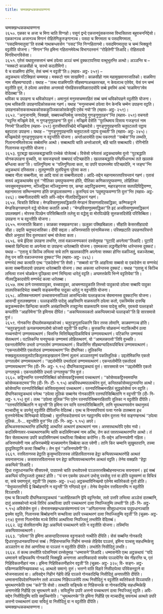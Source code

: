 ```yaml
---
title: चम्मक्खन्धककथावण्णना

---
```

चम्मक्खन्धककथावण्णना  
२६५०. एळका च अजा च मिगा चाति विग्गहो। पसूनं द्वन्दे एकत्तनपुंसकत्तस्स विभासितत्ता बहुवचननिद्देसो। एळकानञ्‍च अजानञ्‍च मिगानं रोहितेणिकुरुङ्गानञ्‍च। पसदा च मिगमाता च पसदमिगमाता, ‘‘पसदमिगमातुया’’ति वत्तब्बे गाथाबन्धवसेन ‘‘पसद’’न्ति निग्गहितागमो। पसदमिगमातुया च चम्मं भिक्खुनो वट्टतीति योजना। ‘‘मिगान’’न्ति इमिना गहितानमेवेत्थ विभागदस्सनं ‘‘रोहितेणी’’तिआदि। रोहितादयो मिगविभागविसेसा।  
२६५१. एतेसं यथावुत्तसत्तानं चम्मं ठपेत्वा अञ्‍ञं चम्मं दुक्‍कटापत्तिया वत्थुभूतन्ति अत्थो। अञ्‍ञन्ति च –  
‘‘मक्‍कटो काळसीहो च, सरभो कदलीमिगो।  
ये च वाळमिगा होन्ति, तेसं चम्मं न वट्टती’’ति॥ (महाव॰ अट्ठ॰ २५९) –  
अट्ठकथाय पटिक्खित्तं चम्ममाह। मक्‍कटो नाम साखमिगो। काळसीहो नाम महामुखवानरजातिको। वाळमिगा नाम सीहब्यग्घादयो। यथाह – ‘‘तत्थ वाळमिगाति सीहब्यग्घअच्छतरच्छा, न केवलञ्‍च एतेयेव, येसं पन चम्मं वट्टतीति वुत्तं, ते ठपेत्वा अवसेसा अन्तमसो गोमहिंसस्समिळारादयोपि सब्बे इमस्मिं अत्थे ‘वाळमिगा’त्वेव वेदितब्बा’’ति।  
थविका च उपाहना च थविकोपाहनं। अमानुसं मनुस्सचम्मरहितं सब्बं चम्मं थविकोपाहने वट्टतीति योजना। एत्थ थविकाति उपाहनादिकोसकस्स गहणं। यथाह ‘‘मनुस्सचम्मं ठपेत्वा येन केनचि चम्मेन उपाहना वट्टति। उपाहनाकोसकसत्थककोसककुञ्‍जिकाकोसकेसुपि एसेव नयो’’ति (महाव॰ अट्ठ॰ २५९)।  
२६५२. ‘‘अनुजानामि, भिक्खवे, सब्बपच्‍चन्तिमेसु जनपदेसु गुणङ्गुणूपाहन’’न्ति (महाव॰ २५९) वचनतो ‘‘वट्टन्ति मज्झिमे देसे, न गुणङ्गुणूपाहना’’ति वुत्तं। मज्झिमे देसेति ‘‘पुरत्थिमाय दिसाय गजङ्गलं नाम निगमो’’तिआदिना (महाव॰ २५९) वुत्तसीमापरिच्छेदे मज्झिमदेसे। गुणङ्गुणूपाहनाति चतुपटलतो पट्ठाय बहुपटला उपाहना। यथाह – ‘‘गुणङ्गुणूपाहनाति चतुपटलतो पट्ठाय वुच्‍चती’’ति (महाव॰ अट्ठ॰ २४५)। मज्झिमदेसे गुणङ्गुणूपाहना न वट्टन्तीति योजना। अन्तोआरामेति एत्थ पकरणतो ‘‘सब्बेस’’न्ति लब्भति, गिलानानमितरेसञ्‍च सब्बेसन्ति अत्थो। सब्बत्थापि चाति अन्तोआरामे, बहि चाति सब्बत्थापि। रोगिनोति गिलानस्स वट्टन्तीति योजना।  
२६५३. पुटबद्धा खल्‍लकबद्धाचाति पच्‍चेकं योजेतब्बं। विसेसो पनेतासं अट्ठकथायमेव वुत्तो ‘‘पुटबद्धाति योनकउपाहना वुच्‍चति, या यावजङ्घतो सब्बपादं पटिच्छादेति। खल्‍लकबद्धाति पण्हिपिधानत्थं तले खल्‍लकं बन्धित्वा कता’’ति। पालिगुण्ठिमा च ‘‘पलिगुण्ठित्वा कता, या उपरि पादमत्तमेव पटिच्छादेति, न जङ्घ’’न्ति अट्ठकथायं दस्सिताव। तूलपुण्णाति तूलपिचुना पूरेत्वा कता।  
सब्बाव नीला सब्बनीला, सा आदि यासं ता सब्बनीलादयो। आदि-सद्देन महानामरत्तपरियन्तानं गहणं। एतासं सरूपं अट्ठकथायमेव वुत्तं ‘‘नीलिका उमापुप्फवण्णा होति, पीतिका कणिकारपुप्फवण्णा, लोहितिका जयसुमनपुप्फवण्णा, मञ्‍जिट्ठिका मञ्‍जिट्ठवण्णा एव, कण्हा अद्दारिट्ठकवण्णा, महारङ्गरत्ता सतपदिपिट्ठिवण्णा, महानामरत्ता सम्भिन्‍नवण्णा होति पण्डुपलासवण्णा। कुरुन्दियं पन ‘पदुमपुप्फवण्णा’ति वुत्त’’न्ति (महाव॰ अट्ठ॰ २४६)। सब्बनीलादयोपि चाति अपि-सद्देन नीलादिवद्धिकानं गहणं।  
२६५४. चित्राति विचित्रा। मेण्डविसाणूपमवद्धिकाति मेण्डानं विसाणसदिसवद्धिका, कण्णिकट्ठाने मेण्डसिङ्गसण्ठाने वद्धे योजेत्वा कताति अत्थो। ‘‘मेण्डविसाणूपमवद्धिका’’ति इदं अजविसाणूपमवद्धिकानं उपलक्खणं। मोरस्स पिञ्छेन परिसिब्बिताति तलेसु वा वद्धेसु वा मोरपिञ्छेहि सुत्तकसदिसेहि परिसिब्बिता। उपाहना न च वट्टन्तीति योजना।  
२६५५. मज्‍जाराति बिळारा। काळका रुक्खकण्टका। ऊलूका पक्खिबिळाला। सीहाति केसरसीहादयो सीहा। उद्दाति चतुप्पदजातिका। दीपी सद्दला। अजिनस्साति एवंनामिकस्स। परिक्खटाति उपाहनपरियन्ते चीवरे अनुवातं विय वुत्तप्पकारं चम्मं योजेत्वा कता।  
२६५६. सचे ईदिसा उपाहना लभन्ति, तासं वळञ्‍जनप्पकारं दस्सेतुमाह ‘‘पुटादिं अपनेत्वा’’तिआदि। पुटादिं सब्बसो छिन्दित्वा वा अपनेत्वा वा उपाहना धारेतब्बाति योजना। एवमकत्वा लद्धनीहारेनेव धारेन्तस्स दुक्‍कटं। यथाह – ‘‘एतासु यं किञ्‍चि लभित्वा सचे तानि खल्‍लकादीनि अपनेत्वा सक्‍का होन्ति वळञ्‍जितुं, वळञ्‍जेतब्बा, तेसु पन सति वळञ्‍जन्तस्स दुक्‍कट’’न्ति (महाव॰ अट्ठ॰ २४६)।  
वण्णभेदं तथा कत्वाति एत्थ ‘‘एकदेसेना’’ति सेसो। ‘‘सब्बसो वा’’ति आहरित्वा सब्बसो वा एकदेसेन वा वण्णभेदं कत्वा सब्बनीलादयो उपाहना धारेतब्बाति योजना। तथा अकत्वा धारेन्तस्स दुक्‍कटं। यथाह ‘‘एतासु यं किञ्‍चि लभित्वा रजनं चोळकेन पुञ्छित्वा वण्णं भिन्दित्वा धारेतुं वट्टति। अप्पमत्तकेपि भिन्‍ने वट्टतियेवा’’ति। नीलवद्धिकादयोपि वण्णभेदं कत्वा धारेतब्बा।  
२६५७. तत्थ ठाने पस्सावपादुका, वच्‍चपादुका, आचमनपादुकाति तिस्सो पादुकायो ठपेत्वा सब्बापि पादुका तालपत्तिकादिभेदा सब्बापि सङ्कमनीया पादुका धारेतुं न वट्टन्तीति योजना।  
२६५८. अतिक्‍कन्तपमाणं उच्‍चासयनसञ्‍ञितं आसन्दिञ्‍चेव पल्‍लङ्कञ्‍च सेवमानस्स दुक्‍कटन्ति योजना। आसन्दी वुत्तलक्खणाव। पल्‍लङ्कोति पादेसु आहरिमानि वाळरूपानि ठपेत्वा कतो, एकस्मिंयेव दारुम्हि कट्ठकम्मवसेन छिन्दित्वा कतानि असंहारिमानि तत्रट्ठानेव वाळरूपानि यस्स पादेसु सन्ति, एवरूपो पल्‍लङ्को कप्पतीति ‘‘आहरिमेना’’ति इमिनाव दीपितं। ‘‘अकप्पियरूपकतो अकप्पियमञ्‍चो पल्‍लङ्को’’ति हि सारसमासे वुत्तं।  
२६५९. गोनकन्ति दीघलोमकमहाकोजवं। चतुरङ्गुलाधिकानि किर तस्स लोमानि, काळवण्णञ्‍च होति। ‘‘चतुरङ्गुलतो ऊनकप्पमाणलोमो कोजवो वट्टती’’ति वदन्ति। कुत्तकन्ति सोळसन्‍नं नाटकित्थीनं ठत्वा नच्‍चनयोग्गं उण्णामयत्थरणं। चित्तन्ति भित्तिच्छिद्दादिकविचित्रं उण्णामयत्थरणं। पटिकन्ति उण्णामयं सेतत्थरणं। पटलिकन्ति घनपुप्फकं उण्णामयं लोहितत्थरणं, यो ‘‘आमलकपत्तो’’तिपि वुच्‍चति।  
एकन्तलोमिन्ति उभतो उग्गतलोमं उण्णामयत्थरणं। विकतिन्ति सीहब्यग्घादिरूपविचित्रं उण्णामयत्थरणं। ‘‘एकन्तलोमीति एकतोदसं उण्णामयत्थरण’’न्ति दीघनिका। तूलिकन्ति रुक्खतूललतातूलपोटकितूलसङ्खातानं तिण्णं तूलानं अञ्‍ञतरपुण्णं पकतितूलिकं। उद्दलोमिकन्ति एकतो उग्गतलोमं उण्णामयत्थरणं। ‘‘उद्दलोमीति उभतोदसं उण्णामयत्थरणं। एकन्तलोमीति एकतोदसं उण्णामयत्थरण’’न्ति (दी॰ नि॰ अट्ठ॰ १.१५) दीघनिकायट्ठकथायं वुत्तं। सारसमासे पन ‘‘उद्दलोमीति एकतो उग्गतपुप्फं। एकन्तलोमीति उभतो उग्गतपुप्फ’’न्ति वुत्तं।  
२६६०. कट्टिस्सन्ति रतनपरिसिब्बितं कोसेय्यकट्टिस्समयं पच्‍चत्थरणं। ‘‘कोसेय्यकट्टिस्समयन्ति कोसेय्यकसटमय’’न्ति (दी॰ नि॰ टी॰ १.१५) आचरियधम्मपालत्थेरेन वुत्तं, कन्तितकोसेय्यपुटमयन्ति अत्थो। कोसेय्यन्ति रतनपरिसिब्बितं कोसियसुत्तमयं पच्‍चत्थरणं। रतनपरिसिब्बनरहितं सुद्धकोसेय्यं पन वट्टति।  
दीघनिकायट्ठकथायं पनेत्थ ‘‘ठपेत्वा तूलिकं सब्बानेव गोनकादीनि रतनपरिसिब्बितानि न वट्टन्ती’’ति (दी॰ नि॰ अट्ठ॰ १.१५) वुत्तं। तत्थ ‘‘ठपेत्वा तूलिक’’न्ति एतेन रतनपरिसिब्बनरहितापि तूलिका न वट्टतीति दीपेति। ‘‘रतनपरिसिब्बितानि न वट्टन्ती’’ति इमिना पन यानि रतनपरिसिब्बितानि, तानि भूमत्थरणवसेन यथानुरूपं मञ्‍चादीसु च उपनेतुं वट्टतीति दीपितन्ति वेदितब्बं। एत्थ च विनयपरियायं पत्वा गरुके ठातब्बत्ता इध वुत्तनयेनेवेत्थ विनिच्छयो वेदितब्बो। सुत्तन्तिकदेसनायं पन गहट्ठानम्पि वसेन वुत्तत्ता नेसं सङ्गण्हनत्थं ‘‘ठपेत्वा तूलिकं…पे॰… वट्टन्तीति वुत्त’’न्ति (दी॰ नि॰ अट्ठ॰ १.१५) अपरे।  
हत्थिअस्सरथत्थरन्ति हत्थिपिट्ठे अत्थरितं अत्थरणं हत्थत्थरणं नाम। अस्सरथत्थरेपि एसेव नयो। कदलिमिगपवर-पच्‍चत्थरणकम्पि चाति कदलिमिगचम्मं नाम अत्थि, तेन कतं पवरपच्‍चत्थरणन्ति अत्थो। तं किर सेतवत्थस्स उपरि कदलिमिगचम्मं पत्थरित्वा सिब्बेत्वा करोन्ति। पि-सद्देन अजिनप्पवेणी गहिता। अजिनप्पवेणी नाम अजिनचम्मेहि मञ्‍चपमाणेन सिब्बेत्वा कता पवेणी। तानि किर चम्मानि सुखुमतरानि, तस्मा दुपट्टतिपट्टानि कत्वा सिब्बन्ति। तेन वुत्तं ‘‘अजिनप्पवेणी’’ति।  
२६६१. रत्तवितानस्स हेट्ठाति कुसुम्भादिरत्तस्स लोहितवितानस्स हेट्ठा कप्पियपच्‍चत्थरणेहि अत्थतं सयनासनञ्‍च। कसावरत्तवितानस्स पन हेट्ठा कप्पियपच्‍चत्थरणेन अत्थतं वट्टति। तेनेव वक्खति ‘‘हेट्ठा अकप्पिये’’तिआदि।  
द्विधा रत्तूपधानकन्ति सीसपस्से, पादपस्से चाति उभतोपस्से पञ्‍ञत्तरत्तबिब्बोहनवन्तञ्‍च सयनासनं। इदं सब्बं अकप्पियं परिभुञ्‍जतो दुक्‍कटं होति। ‘‘यं पन एकमेव उपधानं उभोसु पस्सेसु रत्तं वा होति पदुमवण्णं वा विचित्रं वा, सचे पमाणयुत्तं, वट्टती’’ति (महाव॰ अट्ठ॰ २५४) अट्ठकथाविनिच्छयो एतेनेव ब्यतिरेकतो वुत्तो होति। ‘‘येभुय्यरत्तानिपि द्वे बिब्बोहनानि न वट्टन्ती’’ति गण्ठिपदे वुत्तं। तेनेव येभुय्येन रत्तवितानम्पि न वट्टतीति विञ्‍ञायति।  
एत्थ च किञ्‍चापि दीघनिकायट्ठकथायं ‘‘अलोहितकानि द्वेपि वट्टन्तियेव, ततो उत्तरि लभित्वा अञ्‍ञेसं दातब्बानि, दातुं असक्‍कोन्तो मञ्‍चे तिरियं अत्थरित्वा उपरि पच्‍चत्थरणं दत्वा निपज्‍जितुम्पि लभती’’ति (दी॰ नि॰ अट्ठ॰ १.१५) अविसेसेन वुत्तं। सेनासनक्खन्धकसंवण्णनायं पन ‘‘अगिलानस्स सीसूपधानञ्‍च पादूपधानञ्‍चाति द्वयमेव वट्टति, गिलानस्स बिब्बोहनानि सन्थरित्वा उपरि पच्‍चत्थरणं दत्वा निपज्‍जितुम्पि वट्टती’’ति (चूळव॰ अट्ठ॰ २९७) वुत्तत्ता गिलानोयेव मञ्‍चे तिरियं अत्थरित्वा निपज्‍जितुं लभतीति वेदितब्बं।  
२६६२. उद्धं सेतवितानम्पि हेट्ठा अकप्पिये पच्‍चत्थरणे सति न वट्टतीति योजना। तस्मिन्ति अकप्पियपच्‍चत्थरणे।  
२६६३. ‘‘ठपेत्वा’’ति इमिना आसन्दादित्तयस्स वट्टनाकारो नत्थीति दीपेति। सेसं सब्बन्ति गोनकादि द्विधारत्तूपधानकपरियन्तं सब्बं। गिहिसन्तकन्ति गिहीनं सन्तकं तेहियेव पञ्‍ञत्तं, इमिना पञ्‍चसु सहधम्मिकेसु अञ्‍ञतरेन वा तेसं आणत्तिया वा पञ्‍ञत्तं न वट्टतीति दीपेति। लभतेति निसीदितुं लभति।  
२६६४. तं कत्थ लभतीति पदेसनियमं दस्सेतुमाह ‘‘धम्मासने’’तिआदि। धम्मासनेति एत्थ अट्ठकथायं ‘‘यदि धम्मासने सङ्घिकम्पि गोनकादिं भिक्खूहि अनाणत्ता आरामिकादयो सयमेव पञ्‍ञापेन्ति चेव नीहरन्ति च, एतं गिहिविकतनीहारं नाम। इमिना गिहिविकतनीहारेन वट्टती’’ति (चूळव॰ अट्ठ॰ ३२०; वि॰ सङ्ग॰ अट्ठ॰ पकिण्णकविनिच्छयकथा ५६ अत्थतो समानं) वुत्तं। भत्तग्गे वाति विहारे निसीदापेत्वा परिवेसनट्ठाने वा भोजनसालायं वा। अपिसद्देन गिहीनं गेहेपि तेहि पञ्‍ञत्ते गोनकादिम्हि निसीदितुं अनापत्तीति दीपेति। धम्मासनादिपदेसनियमनेन ततो अञ्‍ञत्थ गिहिपञ्‍ञत्तेपि तत्थ निसीदितुं न वट्टतीति ब्यतिरेकतो विञ्‍ञायति।  
भूमत्थरणकेति एत्थ ‘‘कते’’ति सेसो। तत्थाति सङ्घिके वा गिहिसन्तके वा गोनकादिम्हि सहधम्मिकेहि अनाणत्तेहि गिहीहि एव भूमत्थरणे कते। सयितुन्ति उपरि अत्तनो पच्‍चत्थरणं दत्वा निपज्‍जितुं वट्टति। अपि-सद्देन निसीदितुम्पि वाति समुच्‍चिनोति। ‘‘भूमत्थरणके’’ति इमिना गिहीहि एव मञ्‍चादीसु सयनत्थं अत्थते उपरि अत्तनो पच्‍चत्थरणं दत्वा सयितुं वा निसीदितुं वा न वट्टतीति दीपेति।  
चम्मक्खन्धककथावण्णना।  